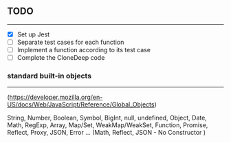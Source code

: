 ## TODO

---

- [x] Set up Jest
- [ ] Separate test cases for each function
- [ ] Implement a function according to its test case
- [ ] Complete the CloneDeep code

### standard built-in objects

---

(https://developer.mozilla.org/en-US/docs/Web/JavaScript/Reference/Global_Objects)

String, Number, Boolean, Symbol, BigInt, null, undefined,
Object, Date, Math, RegExp, Array, Map/Set, WeakMap/WeakSet, Function, Promise,
Reflect, Proxy, JSON, Error ...
(Math, Reflect, JSON - No Constructor )
